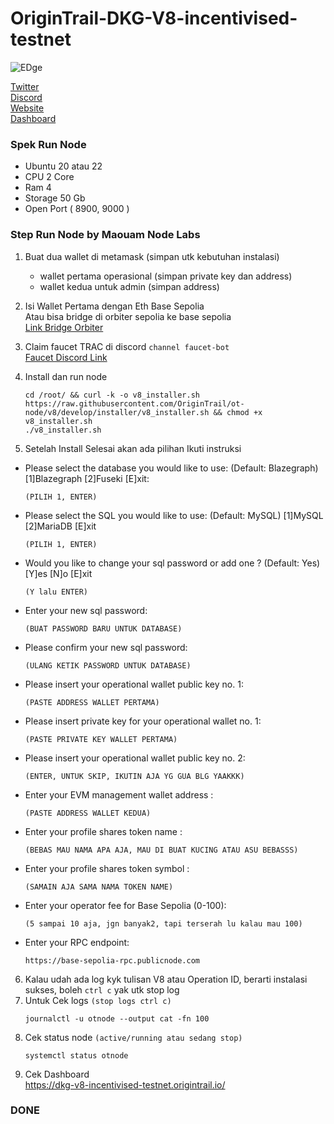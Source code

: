 # OriginTrail-DKG-V8-incentivised-testnet

![EDge](https://github.com/user-attachments/assets/c4bcbf2e-16c3-4712-a697-22ff2560366d)


[Twitter](https://x.com/origin_trail/status/1849493586083029052) \
[Discord](https://discord.gg/cys86MB8GE) \
[Website](https://origintrail.io/) \
[Dashboard](https://dkg-v8-incentivised-testnet.origintrail.io/)

### Spek Run Node
- Ubuntu 20 atau 22
- CPU 2 Core
- Ram 4
- Storage 50 Gb
- Open Port ( 8900, 9000 )

### Step Run Node by Maouam Node Labs
1. Buat dua wallet di metamask (simpan utk kebutuhan instalasi) 
   - wallet pertama operasional (simpan private key dan address) 
   - wallet kedua untuk admin (simpan address) 


2. Isi Wallet Pertama dengan Eth Base Sepolia \
   Atau bisa bridge di orbiter sepolia ke base sepolia \
   [Link Bridge Orbiter](https://rinkeby.orbiter.finance/?source=Sepolia&dest=BaseSepolia&token=ETH) 


3. Claim faucet TRAC di discord `channel faucet-bot` \
   [Faucet Discord Link](https://discord.gg/cys86MB8GE)


4. Install dan run node
   ```
   cd /root/ && curl -k -o v8_installer.sh https://raw.githubusercontent.com/OriginTrail/ot-node/v8/develop/installer/v8_installer.sh && chmod +x v8_installer.sh
   ./v8_installer.sh
   ```

5. Setelah Install Selesai akan ada pilihan Ikuti instruksi
  - Please select the database you would like to use: (Default: Blazegraph) [1]Blazegraph [2]Fuseki [E]xit: 
    ```
    (PILIH 1, ENTER)
    ```
  - Please select the SQL you would like to use: (Default: MySQL) [1]MySQL [2]MariaDB [E]xit 
    ```
    (PILIH 1, ENTER)
    ```
  - Would you like to change your sql password or add one ? (Default: Yes) [Y]es [N]o [E]xit 
    ```
    (Y lalu ENTER)
    ```
  - Enter your new sql password: 
    ```
    (BUAT PASSWORD BARU UNTUK DATABASE)
    ```
  - Please confirm your new sql password: 
    ```
    (ULANG KETIK PASSWORD UNTUK DATABASE)
    ```
  - Please insert your operational wallet public key no. 1: 
    ```
    (PASTE ADDRESS WALLET PERTAMA)
    ```
  - Please insert private key for your operational wallet no. 1:
    ```
    (PASTE PRIVATE KEY WALLET PERTAMA)
    ```
  - Please insert your operational wallet public key no. 2:
    ```
    (ENTER, UNTUK SKIP, IKUTIN AJA YG GUA BLG YAAKKK)
    ```
  - Enter your EVM management wallet address :
    ```
    (PASTE ADDRESS WALLET KEDUA)
    ```
  - Enter your profile shares token name :
    ```
    (BEBAS MAU NAMA APA AJA, MAU DI BUAT KUCING ATAU ASU BEBASSS)
    ```
  - Enter your profile shares token symbol :
    ```
    (SAMAIN AJA SAMA NAMA TOKEN NAME)
    ```
  - Enter your operator fee for Base Sepolia (0-100):
    ```
    (5 sampai 10 aja, jgn banyak2, tapi terserah lu kalau mau 100)
    ```
  - Enter your RPC endpoint:
    ```
    https://base-sepolia-rpc.publicnode.com
    ```

6. Kalau udah ada log kyk tulisan V8 atau Operation ID, berarti instalasi sukses, boleh `ctrl c` yak utk stop log 
7. Untuk Cek logs `(stop logs ctrl c)`
   ```
   journalctl -u otnode --output cat -fn 100
   ```
8. Cek status node `(active/running atau sedang stop)`
   ```
   systemctl status otnode
   ```
9. Cek Dashboard \
   https://dkg-v8-incentivised-testnet.origintrail.io/ 


### DONE
